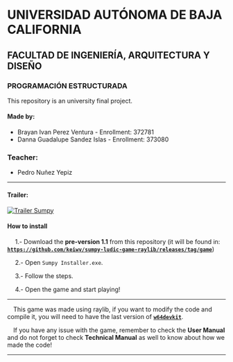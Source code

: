 # UNIVERSIDAD AUTÓNOMA DE BAJA CALIFORNIA
## FACULTAD DE INGENIERÍA, ARQUITECTURA Y DISEÑO
### PROGRAMACIÓN ESTRUCTURADA
This repository is an university final project.

#### Made by: 
- Brayan Ivan Perez Ventura - Enrollment: 372781
- Danna Guadalupe Sandez Islas - Enrollment: 373080
### Teacher:
* Pedro Nuñez Yepiz
---
#### Trailer:
[![Trailer Sumpy](https://res.cloudinary.com/marcomontalbano/image/upload/v1703993263/video_to_markdown/images/youtube--JZfNZF_hIAE-c05b58ac6eb4c4700831b2b3070cd403.jpg)](https://www.youtube.com/watch?v=JZfNZF_hIAE&ab_channel=BrayanIvanPerezVentura "Trailer Sumpy")

#### How to install

&emsp; 1.- Download the **pre-version 1.1** from this repository (it will be found in: **<a href="https://github.com/keiwv/sumpy-ludic-game-raylib/releases/tag/game">`https://github.com/keiwv/sumpy-ludic-game-raylib/releases/tag/game`</a>**)

&emsp; 2.- Open `Sumpy Installer.exe`.

&emsp; 3.- Follow the steps.

&emsp; 4.- Open the game and start playing!

---
&emsp;This game was made using raylib, if you want to modify the code and compile it, you will need to have the last version of **<a href="https://github.com/skeeto/w64devkit">`w64devkit`</a>**.

&emsp;If you have any issue with the game, remember to check the **User Manual** and do not forget to check **Technical Manual** as well to know about how we made the code!

---
